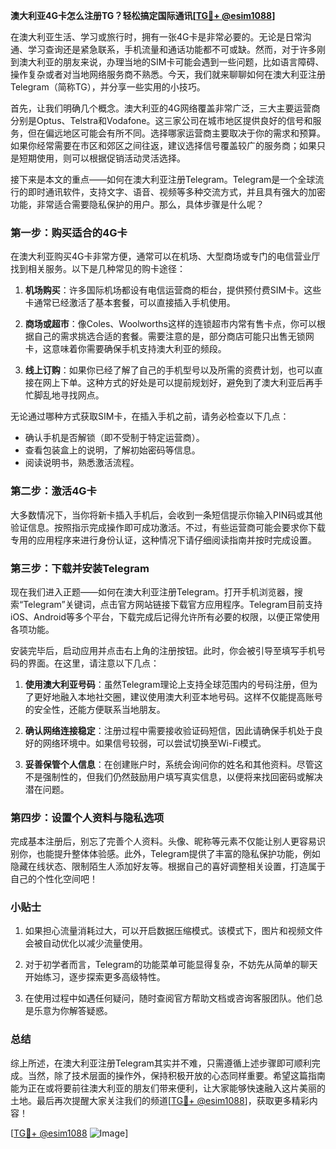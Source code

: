 **澳大利亚4G卡怎么注册TG？轻松搞定国际通讯[[TG💪+ @esim1088](https://t.me/s/esim1088)]**

在澳大利亚生活、学习或旅行时，拥有一张4G卡是非常必要的。无论是日常沟通、学习查询还是紧急联系，手机流量和通话功能都不可或缺。然而，对于许多刚到澳大利亚的朋友来说，办理当地的SIM卡可能会遇到一些问题，比如语言障碍、操作复杂或者对当地网络服务商不熟悉。今天，我们就来聊聊如何在澳大利亚注册Telegram（简称TG），并分享一些实用的小技巧。

首先，让我们明确几个概念。澳大利亚的4G网络覆盖非常广泛，三大主要运营商分别是Optus、Telstra和Vodafone。这三家公司在城市地区提供良好的信号和服务，但在偏远地区可能会有所不同。选择哪家运营商主要取决于你的需求和预算。如果你经常需要在市区和郊区之间往返，建议选择信号覆盖较广的服务商；如果只是短期使用，则可以根据促销活动灵活选择。

接下来是本文的重点——如何在澳大利亚注册Telegram。Telegram是一个全球流行的即时通讯软件，支持文字、语音、视频等多种交流方式，并且具有强大的加密功能，非常适合需要隐私保护的用户。那么，具体步骤是什么呢？

### 第一步：购买适合的4G卡

在澳大利亚购买4G卡非常方便，通常可以在机场、大型商场或专门的电信营业厅找到相关服务。以下是几种常见的购卡途径：

1. **机场购买**：许多国际机场都设有电信运营商的柜台，提供预付费SIM卡。这些卡通常已经激活了基本套餐，可以直接插入手机使用。
   
2. **商场或超市**：像Coles、Woolworths这样的连锁超市内常有售卡点，你可以根据自己的需求挑选合适的套餐。需要注意的是，部分商店可能只出售无锁网卡，这意味着你需要确保手机支持澳大利亚的频段。

3. **线上订购**：如果你已经了解了自己的手机型号以及所需的资费计划，也可以直接在网上下单。这种方式的好处是可以提前规划好，避免到了澳大利亚后再手忙脚乱地寻找网点。

无论通过哪种方式获取SIM卡，在插入手机之前，请务必检查以下几点：
- 确认手机是否解锁（即不受制于特定运营商）。
- 查看包装盒上的说明，了解初始密码等信息。
- 阅读说明书，熟悉激活流程。

### 第二步：激活4G卡

大多数情况下，当你将新卡插入手机后，会收到一条短信提示你输入PIN码或其他验证信息。按照指示完成操作即可成功激活。不过，有些运营商可能会要求你下载专用的应用程序来进行身份认证，这种情况下请仔细阅读指南并按时完成设置。

### 第三步：下载并安装Telegram

现在我们进入正题——如何在澳大利亚注册Telegram。打开手机浏览器，搜索“Telegram”关键词，点击官方网站链接下载官方应用程序。Telegram目前支持iOS、Android等多个平台，下载完成后记得允许所有必要的权限，以便正常使用各项功能。

安装完毕后，启动应用并点击右上角的注册按钮。此时，你会被引导至填写手机号码的界面。在这里，请注意以下几点：

1. **使用澳大利亚号码**：虽然Telegram理论上支持全球范围内的号码注册，但为了更好地融入本地社交圈，建议使用澳大利亚本地号码。这样不仅能提高账号的安全性，还能方便联系当地朋友。

2. **确认网络连接稳定**：注册过程中需要接收验证码短信，因此请确保手机处于良好的网络环境中。如果信号较弱，可以尝试切换至Wi-Fi模式。

3. **妥善保管个人信息**：在创建账户时，系统会询问你的姓名和其他资料。尽管这不是强制性的，但我们仍然鼓励用户填写真实信息，以便将来找回密码或解决潜在问题。

### 第四步：设置个人资料与隐私选项

完成基本注册后，别忘了完善个人资料。头像、昵称等元素不仅能让别人更容易识别你，也能提升整体体验感。此外，Telegram提供了丰富的隐私保护功能，例如隐藏在线状态、限制陌生人添加好友等。根据自己的喜好调整相关设置，打造属于自己的个性化空间吧！

### 小贴士

1. 如果担心流量消耗过大，可以开启数据压缩模式。该模式下，图片和视频文件会被自动优化以减少流量使用。
   
2. 对于初学者而言，Telegram的功能菜单可能显得复杂，不妨先从简单的聊天开始练习，逐步探索更多高级特性。

3. 在使用过程中如遇任何疑问，随时查阅官方帮助文档或咨询客服团队。他们总是乐意为你解答疑惑。

### 总结

综上所述，在澳大利亚注册Telegram其实并不难，只需遵循上述步骤即可顺利完成。当然，除了技术层面的操作外，保持积极开放的心态同样重要。希望这篇指南能为正在或将要前往澳大利亚的朋友们带来便利，让大家能够快速融入这片美丽的土地。最后再次提醒大家关注我们的频道[[TG💪+ @esim1088](https://t.me/s/esim1088)]，获取更多精彩内容！

[[TG💪+ @esim1088](https://t.me/s/esim1088) ![Image](https://i.postimg.cc/4NQfJmqS/Snipaste-2025-05-13-00-14-12.png)]